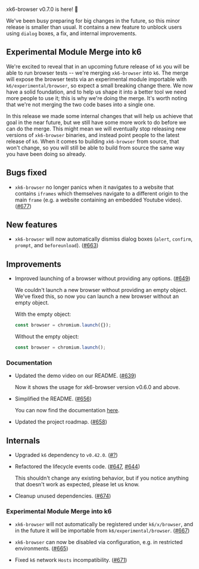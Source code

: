 xk6-browser v0.7.0 is here! :tada:

We've been busy preparing for big changes in the future, so this minor release is smaller than usual. It contains a new feature to unblock users using `dialog` boxes, a fix, and internal improvements.


## Experimental Module Merge into k6

We're excited to reveal that in an upcoming future release of `k6` you will be able to run browser tests -- we're merging `xk6-browser` into `k6`. The merge will expose the browser tests via an experimental module importable with `k6/experimental/browser`, so expect a small breaking change there. We now have a solid foundation, and to help us shape it into a better tool we need more people to use it; this is why we're doing the merge. It's worth noting that we're not merging the two code bases into a single one.

In this release we made some internal changes that will help us achieve that goal in the near future, but we still have some more work to do before we can do the merge. This might mean we will eventually stop releasing new versions of `xk6-browser` binaries, and instead point people to the latest release of `k6`. When it comes to building `xk6-browser` from source, that won't change, so you will still be able to build from source the same way you have been doing so already.


## Bugs fixed

- `xk6-browser` no longer panics when it navigates to a website that contains `iframes` which themselves navigate to a different origin to the main `frame` (e.g. a website containing an embedded Youtube video). ([#677](https://github.com/grafana/xk6-browser/pull/677))


## New features

- `xk6-browser` will now automatically dismiss dialog boxes (`alert`, `confirm`, `prompt`, and `beforeunload`). ([#663](https://github.com/grafana/xk6-browser/pull/663))


## Improvements

- Improved launching of a browser without providing any options. ([#649](https://github.com/grafana/xk6-browser/pull/649))
 
  We couldn't launch a new browser without providing an empty object. We've fixed this, so now you can launch a new browser without an empty object.
    
    With the empty object:

    ```js
    const browser = chromium.launch({});
    ```

    Without the empty object:

    ```js
    const browser = chromium.launch();
    ```


### Documentation

- Updated the demo video on our README. ([#639](https://github.com/grafana/xk6-browser/pull/639))

  Now it shows the usage for xk6-browser version v0.6.0 and above.

- Simplified the README. ([#656](https://github.com/grafana/xk6-browser/pull/656))

  You can now find the documentation [here](https://k6.io/docs/javascript-api/xk6-browser/).

- Updated the project roadmap. ([#658](https://github.com/grafana/xk6-browser/pull/658))


## Internals

- Upgraded `k6` dependency to `v0.42.0`. ([#?](https://github.com/grafana/xk6-browser/pull/?))

- Refactored the lifecycle events code. ([#647](https://github.com/grafana/xk6-browser/pull/647), [#644](https://github.com/grafana/xk6-browser/pull/644))
	
    This shouldn't change any existing behavior, but if you notice anything that doesn't work as expected, please let us know. 

- Cleanup unused dependencies. ([#674](https://github.com/grafana/xk6-browser/pull/674))

### Experimental Module Merge into k6

- `xk6-browser` will not automatically be registered under `k6/x/browser`, and in the future it will be importable from `k6/experimental/browser`. ([#667](https://github.com/grafana/xk6-browser/pull/667))

- `xk6-browser` can now be disabled via configuration, e.g. in restricted environments. ([#665](https://github.com/grafana/xk6-browser/pull/665))

- Fixed `k6` network `Hosts` incompatibility. ([#671](https://github.com/grafana/xk6-browser/pull/671))
